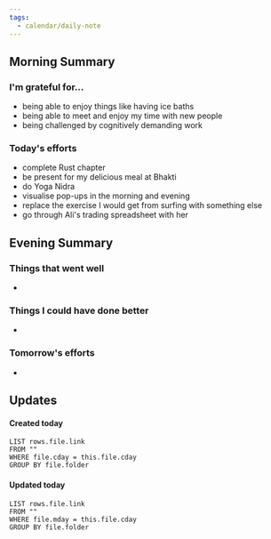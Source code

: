 ```yaml
---
tags:
  - calendar/daily-note
---
```


## Morning Summary

### I'm grateful for...

- being able to enjoy things like having ice baths
- being able to meet and enjoy my time with new people
- being challenged by cognitively demanding work

### Today's efforts

- complete Rust chapter
- be present for my delicious meal at Bhakti
- do Yoga Nidra
- visualise pop-ups in the morning and evening
- replace the exercise I would get from surfing with something else
- go through Ali's trading spreadsheet with her

## Evening Summary

### Things that went well

-

### Things I could have done better

-

### Tomorrow's efforts

-

## Updates

#### Created today

```dataview
LIST rows.file.link
FROM ""
WHERE file.cday = this.file.cday
GROUP BY file.folder
```

#### Updated today

```dataview
LIST rows.file.link
FROM ""
WHERE file.mday = this.file.cday
GROUP BY file.folder
```
